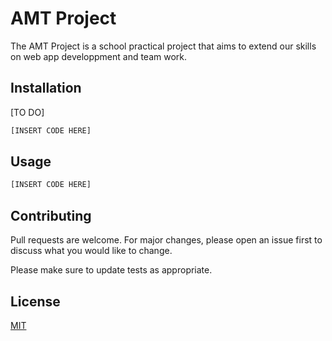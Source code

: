 # AMT Project

The AMT Project is a school practical project that aims to extend our skills on web app developpment and team work.

## Installation

[TO DO]

```bash
[INSERT CODE HERE]
```

## Usage

```python
[INSERT CODE HERE]
```

## Contributing
Pull requests are welcome. For major changes, please open an issue first to discuss what you would like to change.

Please make sure to update tests as appropriate.

## License
[MIT](https://choosealicense.com/licenses/mit/)
